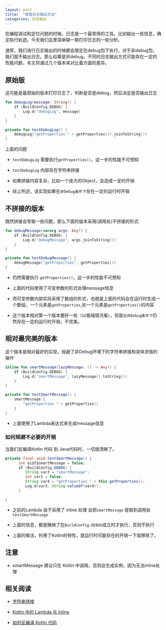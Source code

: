 ```yaml
---
layout: post
title:  "智能日志输出方法"
categories: 日志输出
---
```

在编程调试和定位问题的时候，日志是一个最常用的工具。比如输出一些信息，确定执行轨迹。今天我们这里简单聊一聊打印日志的一些分析。

通常，我们进行日志输出的时候都会限定在debug包下执行，对于非debug包，我们就不输出日志。那么如果是非debug，不同的日志输出方式可能存在一定的性能问题，本文将通过几个版本来对比着方面的差异。

<!--more-->

## 原始版

这可能是最原始的版本打印日志了，判断是否是debug，然后决定是否输出日志

```kotlin
fun debugLog(message: String?) {
    if (BuildConfig.DEBUG) {
        Log.d("debugLog", message)
    }
}

private fun testDebugLog() {
    debugLog("getProperties " + getProperties()?.joinToString())
}
```

上面的问题

  * `testDebugLog` 需要执行`getProperties()`，这一步的性能不可预知

  * `testDebugLog` 内部存在字符串拼接

  * 如果拼接内容复杂，比如一个庞大的Object，会造成一定的开销

  * 综上所述，该实现如果在`非Debug条件下`存在一定的运行时开销

## 不拼接的版本

既然拼接会导致一些问题，那么下面的版本采用(调用处)不拼接的形式

```kotlin
fun debugMessage(vararg args: Any?) {
    if (BuildConfig.DEBUG) {
        Log.d("debugMessage", args.joinToString())
    }
}

private fun testDebugMessage() {
    debugMessage("getProperties", getProperties())
}
```

  * 仍然需要执行 `getProperties()`，这一步的性能不可预知

  * 上面的代码使用了可变参数的形式处理message信息

  * 而可变参数内部实际采用了数组的形式，也就是上面的代码会在运行时生成一个数组，一个元素是`getProperties`,另一个元素是`getProperties()`的内容

  * 这个版本相对第一个版本要好一些（以极端情况看），但是`在非Debug条件下`仍然存在一定的运行时开销，不完美。

## 相对最完美的版本

这个版本是相对最好的实现，规避了非Debug环境下的字符串拼接和具体求值的操作

```kotlin
inline fun smartMessage(lazyMessage: () -> Any?) {
    if (BuildConfig.DEBUG) {
        Log.d("smartMessage", lazyMessage().toString())
    }
}

private fun testSmartMessage() {
    smartMessage {
        "getProperties " + getProperties()
    }
}
```

  * 上面使用了Lambda表达式来生成message信息


### 如何规避不必要的开销
当我们反编译Kotlin 代码 到 Java代码时，一切就清晰了。

```java
private final void testSmartMessage() {
      int $i$f$smartMessage = false;
      if (BuildConfig.DEBUG) {
         String var3 = "smartMessage";
         int var2 = false;
         String var4 = "getProperties " + this.getProperties();
         Log.d(var3, String.valueOf(var4));
      }

}
```

  * 之前的Lambda 由于采用了 inline 处理 会把`smartMessage` 提取到调用处`testSmartMessage`

  * 上面的信息，都是确保了在`BuildConfig.DEBUG`成立时才执行，否则不执行

  * 上面的做法，利用了Kotlin的特性，就运行时可能存在的开销一下就移除了。


## 注意

  * smartMessage 建议只在 Kotlin 中调用，否则会生成实例，因为无法inline处理
 
## 相关阅读

  * [字符串拼接](https://droidyue.com/blog/2014/08/30/java-details-string-concatenation/)

  * [Kotlin 中的 Lambda 与 Inline](https://droidyue.com/blog/2019/04/27/lambda-inline-noinline-crossinline/)

  * [如何反编译 Kotlin 代码](https://droidyue.com/blog/2017/05/08/how-to-study-kotlin/)





